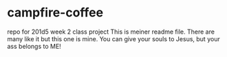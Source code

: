 # campfire-coffee
repo for 201d5 week 2 class project
This is meiner readme file. There are many like it but this one is mine. You can give your souls to Jesus, but your ass belongs to ME!
